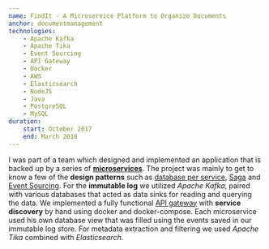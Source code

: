 ```yaml
---
name: FindIt - A Microservice Platform to Organize Documents
anchor: documentmanagement
technologies:
    - Apache Kafka
    - Apache Tika
    - Event Sourcing
    - API Gateway
    - Docker
    - AWS
    - Elasticsearch
    - NodeJS
    - Java
    - PostgreSQL
    - MySQL
duration:
    start: October 2017
    end: March 2018
---
```

I was part of a team which designed and implemented an application that is backed up by a series of [**microservices**][microservice]. 
The project was mainly to get to know a few of the **design patterns** such as [database per service][dbps], [Saga][saga] 
and [Event Sourcing][eventsourcing]. For the **immutable log** we utilized *Apache Kafka*, paired with 
various databases that acted as data sinks for reading and querying the data. We implemented a fully functional [API gateway][apigateway] with **service
discovery** by hand using docker and docker-compose. Each microservice used his own database view that was filled using the events saved
in our immutable log store. For metadata extraction and filtering we used *Apache Tika* combined with *Elasticsearch*.

[microservice]: https://microservices.io/patterns/microservices.html
[saga]: https://microservices.io/patterns/data/saga.html
[dbps]: https://microservices.io/patterns/data/database-per-service.html
[eventsourcing]: https://microservices.io/patterns/data/event-sourcing.html
[apigateway]: https://microservices.io/patterns/apigateway.html